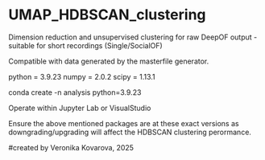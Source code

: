# UMAP_HDBSCAN_clustering
Dimension reduction and unsupervised clustering for raw DeepOF output - suitable for short recordings (Single/SocialOF) 

Compatible with data generated by the masterfile generator.


python = 3.9.23
numpy = 2.0.2
scipy = 1.13.1

conda create -n analysis python=3.9.23

Operate within Jupyter Lab or VisualStudio

Ensure the above mentioned packages are at these exact versions as downgrading/upgrading will affect the HDBSCAN clustering perormance.

#created by Veronika Kovarova, 2025
